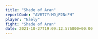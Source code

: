 ```yaml
---
title: "Shade of Aran"
reportCode: "AVBT7YrMDjP2NnFH"
player: "Näely"
fight: "Shade of Aran"
date: 2021-10-27T19:09:12.576000+00:00
---
```

